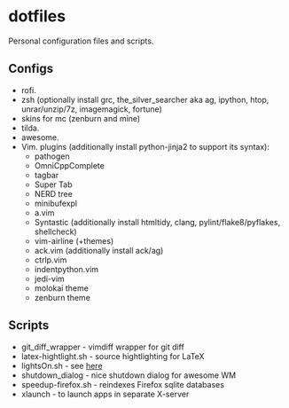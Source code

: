 # dotfiles

Personal configuration files and scripts.

## Configs

 - rofi.
 - zsh (optionally install grc, the\_silver\_searcher aka ag, ipython, htop, unrar/unzip/7z, imagemagick, fortune)
 - skins for mc (zenburn and mine)
 - tilda.
 - awesome.
 - Vim. plugins (additionally install python-jinja2 to support its syntax):
    * pathogen
    * OmniCppComplete
    * tagbar
    * Super Tab
    * NERD tree
    * minibufexpl
    * a.vim
    * Syntastic (additionally install htmltidy, clang, pylint/flake8/pyflakes, shellcheck)
    * vim-airline (+themes)
    * ack.vim (additionally install ack/ag)
    * ctrlp.vim
    * indentpython.vim
    * jedi-vim
    * molokai theme
    * zenburn theme

## Scripts
 - git\_diff\_wrapper - vimdiff wrapper for git diff
 - latex-hightlight.sh - source hightlighting for LaTeX
 - lightsOn.sh - see [here](https://github.com/iye/lightsOn)
 - shutdown\_dialog - nice shutdown dialog for awesome WM
 - speedup-firefox.sh - reindexes Firefox sqlite databases
 - xlaunch - to launch apps in separate X-server

